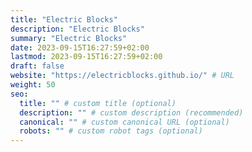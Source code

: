 ```yaml
---
title: "Electric Blocks"
description: "Electric Blocks"
summary: "Electric Blocks"
date: 2023-09-15T16:27:59+02:00
lastmod: 2023-09-15T16:27:59+02:00
draft: false
website: "https://electricblocks.github.io/" # URL
weight: 50
seo:
  title: "" # custom title (optional)
  description: "" # custom description (recommended)
  canonical: "" # custom canonical URL (optional)
  robots: "" # custom robot tags (optional)
---
```

